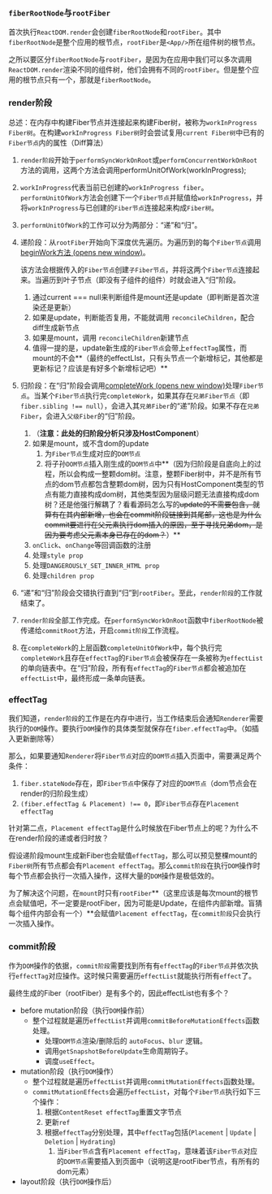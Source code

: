 ### `fiberRootNode`与`rootFiber`

首次执行`ReactDOM.render`会创建`fiberRootNode`和`rootFiber`。其中`fiberRootNode`是整个应用的根节点，`rootFiber`是`<App/>`所在组件树的根节点。

之所以要区分`fiberRootNode`与`rootFiber`，是因为在应用中我们可以多次调用`ReactDOM.render`渲染不同的组件树，他们会拥有不同的`rootFiber`。但是整个应用的根节点只有一个，那就是`fiberRootNode`。

### render阶段

总述：在内存中构建Fiber节点并连接起来构建Fiber树，被称为`workInProgress Fiber树`。在构建`workInProgress Fiber树`时会尝试复用`current Fiber树`中已有的`Fiber节点`内的属性（Diff算法）

1. `render阶段`开始于`performSyncWorkOnRoot`或`performConcurrentWorkOnRoot`方法的调用，这两个方法会调用performUnitOfWork(workInProgress);

2. `workInProgress`代表当前已创建的`workInProgress fiber`。`performUnitOfWork`方法会创建下一个`Fiber节点`并赋值给`workInProgress`，并将`workInProgress`与已创建的`Fiber节点`连接起来构成`Fiber树`。

3. `performUnitOfWork`的工作可以分为两部分：“递”和“归”。

4. 递阶段：从`rootFiber`开始向下深度优先遍历。为遍历到的每个`Fiber节点`调用[beginWork方法 (opens new window)](https://github.com/facebook/react/blob/970fa122d8188bafa600e9b5214833487fbf1092/packages/react-reconciler/src/ReactFiberBeginWork.new.js#L3058)。

   该方法会根据传入的`Fiber节点`创建`子Fiber节点`，并将这两个`Fiber节点`连接起来。当遍历到叶子节点（即没有子组件的组件）时就会进入“归”阶段。

   1. 通过current === null来判断组件是mount还是update（即判断是首次渲染还是更新）
   2. 如果是update，判断能否复用，不能就调用 `reconcileChildren`，配合diff生成新节点
   3. 如果是mount，调用 `reconcileChildren`新建节点
   4. 值得一提的是，update新生成的`Fiber节点`会带上`effectTag`属性，而mount的不会**（最终的effectLIst，只有头节点一个新增标记，其他都是更新标记？应该是有好多个新增标记吧）**

5. 归阶段：在“归”阶段会调用[completeWork (opens new window)](https://github.com/facebook/react/blob/970fa122d8188bafa600e9b5214833487fbf1092/packages/react-reconciler/src/ReactFiberCompleteWork.new.js#L652)处理`Fiber节点`。当某个`Fiber节点`执行完`completeWork`，如果其存在`兄弟Fiber节点`（即`fiber.sibling !== null`），会进入其`兄弟Fiber`的“递”阶段。如果不存在`兄弟Fiber`，会进入`父级Fiber`的“归”阶段。

   1. （**注意：此处的归阶段分析只涉及HostComponent**）
   2. 如果是mount，或不含dom的update
      1. 为`Fiber节点`生成对应的`DOM节点`
      2. 将子孙`DOM节点`插入刚生成的`DOM节点`中**（因为归阶段是自底向上的过程，所以会构成一整颗dom树。注意，整颗Fiber树中，并不是所有节点的dom节点都包含整颗dom树，因为只有HostComponent类型的节点有能力直接构成dom树，其他类型因为层级问题无法直接构成dom树？还是他强行解耦了？看看源码怎么写的~~update的不需要包含，就算有在其内部新增，也会在commit阶段链接到其尾部，这也是为什么commit要进行在父元素执行dom插入的原因，至于寻找兄弟dom，是因为要考虑父元素本身已存在的dom？~~）**
   3. `onClick`、`onChange`等回调函数的注册
   4. 处理`style prop`
   5. 处理`DANGEROUSLY_SET_INNER_HTML prop`
   6. 处理`children prop`

6. “递”和“归”阶段会交错执行直到“归”到`rootFiber`。至此，`render阶段`的工作就结束了。

7. `render阶段`全部工作完成。在`performSyncWorkOnRoot`函数中`fiberRootNode`被传递给`commitRoot`方法，开启`commit阶段`工作流程。

8. 在`completeWork`的上层函数`completeUnitOfWork`中，每个执行完`completeWork`且存在`effectTag`的`Fiber节点`会被保存在一条被称为`effectList`的单向链表中。在“归”阶段，所有有`effectTag`的`Fiber节点`都会被追加在`effectList`中，最终形成一条单向链表。

### effectTag

我们知道，`render阶段`的工作是在内存中进行，当工作结束后会通知`Renderer`需要执行的`DOM`操作。要执行`DOM`操作的具体类型就保存在`fiber.effectTag`中。（如插入更新删除等）

那么，如果要通知`Renderer`将`Fiber节点`对应的`DOM节点`插入页面中，需要满足两个条件：

1. `fiber.stateNode`存在，即`Fiber节点`中保存了对应的`DOM节点`（dom节点会在render的归阶段生成）
2. `(fiber.effectTag & Placement) !== 0`，即`Fiber节点`存在`Placement effectTag`

针对第二点，`Placement effectTag`是什么时候放在Fiber节点上的呢？为什么不在render阶段的递或者归时放？

假设递阶段mount生成新Fiber也会赋值`effectTag`，那么可以预见整棵mount的`Fiber树`所有节点都会有`Placement effectTag`。那么`commit阶段`在执行`DOM`操作时每个节点都会执行一次插入操作，这样大量的`DOM`操作是极低效的。

为了解决这个问题，在`mount`时只有`rootFiber`**（这里应该是每次mount的根节点会赋值吧，不一定要是rootFiber，因为可能是Update，在组件内部新增。盲猜每个组件内部会有一个）**会赋值`Placement effectTag`，在`commit阶段`只会执行一次插入操作。

### commit阶段

作为`DOM`操作的依据，`commit阶段`需要找到所有有`effectTag`的`Fiber节点`并依次执行`effectTag`对应操作。这时候只需要遍历`effectList`就能执行所有`effect`了。

最终生成的Fiber（rootFiber）是有多个的，因此effectList也有多个？

- before mutation阶段（执行`DOM`操作前）
  - 整个过程就是遍历`effectList`并调用`commitBeforeMutationEffects`函数处理。
    - 处理`DOM节点`渲染/删除后的 `autoFocus`、`blur` 逻辑。
    - 调用`getSnapshotBeforeUpdate`生命周期钩子。
    - 调度`useEffect`。
- mutation阶段（执行`DOM`操作）
  - 整个过程就是遍历`effectList`并调用`commitMutationEffects`函数处理。
  - `commitMutationEffects`会遍历`effectList`，对每个`Fiber节点`执行如下三个操作：
    1. 根据`ContentReset effectTag`重置文字节点
    2. 更新`ref`
    3. 根据`effectTag`分别处理，其中`effectTag`包括(`Placement` | `Update` | `Deletion` | `Hydrating`)
       1. 当`Fiber节点`含有`Placement effectTag`，意味着该`Fiber节点`对应的`DOM节点`需要插入到页面中（说明这是rootFiber节点，有所有的dom元素）
- layout阶段（执行`DOM`操作后）